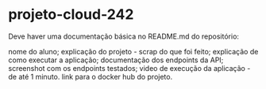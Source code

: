# projeto-cloud-242

Deve haver uma documentação básica no README.md do repositório:

nome do aluno;
explicação do projeto - scrap do que foi feito;
explicação de como executar a aplicação;
documentação dos endpoints da API;
screenshot com os endpoints testados;
video de execução da aplicação - de até 1 minuto.
link para o docker hub do projeto.